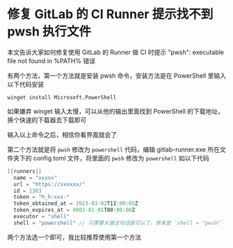# 修复 GitLab 的 CI Runner 提示找不到 pwsh 执行文件

本文告诉大家如何修复使用 GitLab 的 Runner 做 CI 时提示 "pwsh": executable file not found in %PATH% 错误

<!--more-->
<!-- 发布 -->
<!-- 博客 -->

有两个方法，第一个方法就是安装 pwsh 命令，安装方法是在 PowerShell 里输入以下代码安装

```
winget install Microsoft.PowerShell
```

如果嫌弃 winget 输入太慢，可以从他的输出里面找到 PowerShell 的下载地址，换个快速的下载器去下载即可

输入以上命令之后，相信你看界面就会了

第二个方法就是将 `pwsh` 修改为 `powershell` 代码，编辑 gitlab-runner.exe 所在文件夹下的 config.toml 文件，将里面的  `pwsh` 修改为 `powershell` 如以下代码

```csharp
[[runners]]
  name = "xxxxx"
  url = "https://xxxxxx/"
  id = 1363
  token = "h_h-xxx-"
  token_obtained_at = 2023-03-02T11:00:05Z
  token_expires_at = 0001-01-01T00:00:00Z
  executor = "shell"
  shell = "powershell" // 只需要关键这句话就可以了。原本是 `shell = "pwsh"` 这句话
```

两个方法选一个即可，我比较推荐使用第一个方法